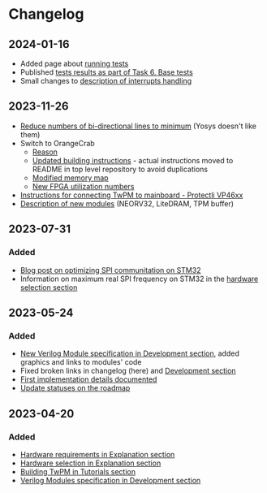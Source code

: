 <!--
SPDX-FileCopyrightText: 2024 3mdeb <contact@3mdeb.com>

SPDX-License-Identifier: CC-BY-SA-4.0
-->

# Changelog

## 2024-01-16

* Added page about [running tests](../development/testing.md)
* Published
  [tests results as part of Task 6. Base tests](../test-results/2024_01_11_orange_crab_without_create_primary.html)
* Small changes to
  [description of interrupts handling](../development/soc_fpga_communication.md#interrupts)

## 2023-11-26

* [Reduce numbers of bi-directional lines to minimum](../development/verilog_modules/)
  (Yosys doesn't like them)
* Switch to OrangeCrab
    - [Reason](../explanation/hardware-selection/#update-october-2023)
    - [Updated building instructions](../tutorials/building/) - actual
      instructions moved to README in top level repository to avoid duplications
    - [Modified memory map](../development/soc_fpga_communication/)
    - [New FPGA utilization numbers](../development/verilog_modules/#top-level)
* [Instructions for connecting TwPM to mainboard - Protectli VP46xx](../tutorials/mainboard-connection/)
* [Description of new modules](../development/verilog_modules/) (NEORV32,
  LiteDRAM, TPM buffer)

## 2023-07-31

### Added

* [Blog post on optimizing SPI communitation on STM32](https://blog.3mdeb.com/2023/2023-07-28-optimizing-spi-on-stm32/)
* Information on maximum real SPI frequency on STM32 in the [hardware selection section](../explanation/hardware-selection/#stm32l476rg-nucleo-board)

## 2023-05-24

### Added

* [New Verilog Module specification in Development section](../development/verilog_modules/#tpm-registers-module),
  added graphics and links to modules' code
* Fixed broken links in changelog (here) and [Development section](../development)
* [First implementation details documented](../explanation/compliance/)
* [Update statuses on the roadmap](../roadmap/)

## 2023-04-20

### Added

* [Hardware requirements in Explanation section](../explanation/)
* [Hardware selection in Explanation section](../explanation/)
* [Building TwPM in Tutorials section](../tutorials/building/)
* [Verilog Modules specification in Development section](../development/verilog_modules/)
